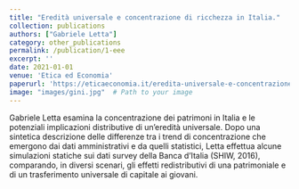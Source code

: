 ```yaml
---
title: "Eredità universale e concentrazione di ricchezza in Italia."
collection: publications
authors: ["Gabriele Letta"]
category: other_publications
permalink: /publication/1-eee
excerpt: ''
date: 2021-01-01
venue: 'Etica ed Economia'
paperurl: 'https://eticaeconomia.it/eredita-universale-e-concentrazione-di-ricchezza-in-italia/'
image: "images/gini.jpg"  # Path to your image
---
```

Gabriele Letta esamina la concentrazione dei patrimoni in Italia e le potenziali implicazioni distributive di un’eredità universale. 
Dopo una sintetica descrizione delle differenze tra i trend di concentrazione che emergono dai dati amministrativi e da quelli statistici, 
Letta effettua alcune simulazioni statiche sui dati survey della Banca d’Italia (SHIW, 2016), comparando, in diversi scenari, gli effetti 
redistributivi di una patrimoniale e di un trasferimento universale di capitale ai giovani.
